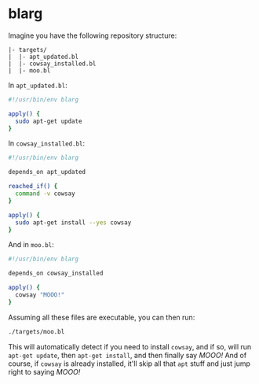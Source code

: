 # blarg

Imagine you have the following repository structure:

```plaintext
|- targets/
|  |- apt_updated.bl
|  |- cowsay_installed.bl
|  |- moo.bl
```

In `apt_updated.bl`:

```bash
#!/usr/bin/env blarg

apply() {
  sudo apt-get update
}
```

In `cowsay_installed.bl`:

```bash
#!/usr/bin/env blarg

depends_on apt_updated

reached_if() {
  command -v cowsay
}

apply() {
  sudo apt-get install --yes cowsay
}
```

And in `moo.bl`:

```bash
#!/usr/bin/env blarg

depends_on cowsay_installed

apply() {
  cowsay "MOOO!"
}
```

Assuming all these files are executable, you can then run:

```bash
./targets/moo.bl
```

This will automatically detect if you need to install `cowsay`, and if so, will run
`apt-get update`, then `apt-get install`, and then finally say _MOOO!_ And of course, if `cowsay`
is already installed, it'll skip all that `apt` stuff and just jump right to saying _MOOO!_
